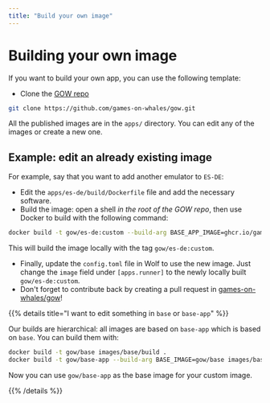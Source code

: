 ```yaml
---
title: "Build your own image"
---
```


# Building your own image

If you want to build your own app, you can use the following template:

- Clone the [GOW repo](https://github.com/games-on-whales/gow)

```bash
git clone https://github.com/games-on-whales/gow.git
```

All the published images are in the `apps/` directory.
You can edit any of the images or create a new one.

## Example: edit an already existing image

For example, say that you want to add another emulator to `ES-DE`:

- Edit the `apps/es-de/build/Dockerfile` file and add the necessary software.
- Build the image: open a shell *in the root of the GOW repo*, then use Docker to build with the following command:

```bash
docker build -t gow/es-de:custom --build-arg BASE_APP_IMAGE=ghcr.io/games-on-whales/base-app:edge apps/es-de/build .
```

This will build the image locally with the tag `gow/es-de:custom`.

- Finally, update the `config.toml` file in Wolf to use the new image.
  Just change the `image` field under `[apps.runner]` to the newly locally built `gow/es-de:custom`.
- Don't forget to contribute back by creating a pull request
  in [games-on-whales/gow](https://github.com/games-on-whales/gow)!

{{% details title="I want to edit something in `base` or `base-app`" %}}

Our builds are hierarchical: all images are based on `base-app` which is based on `base`.
You can build them with:

```bash
docker build -t gow/base images/base/build .
docker build -t gow/base-app --build-arg BASE_IMAGE=gow/base images/base-app/build .
```

Now you can use `gow/base-app` as the base image for your custom image.

{{% /details %}}